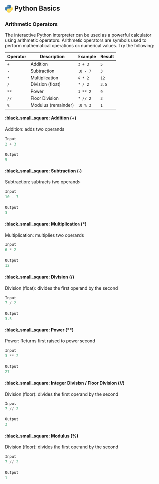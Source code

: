 
<html>
<body>
  <h2><sub><img src="https://github.com/RadhikaDeshpande1010/skill-icon/blob/main/general-icon/python-icon.png" height="25" width="25"></sub> Python Basics</h2>
  <h3> Arithmetic Operators </h3>
  <p>The interactive Python interpreter can be used as a powerful calculator using arithmetic operators. Arithmetic operators are symbols used to perform mathematical operations on numerical values. Try the following: </p>

  | Operator | Description           | Example   | Result |
  |----------|-----------------------|-----------|--------|
  | `+`      | Addition              | `2 + 3`   | `5`    |
  | `-`      | Subtraction           | `10 - 7`  | `3`    |
  | `*`      | Multiplication        | `6 * 2`   | `12`   |
  | `/`      | Division (float)      | `7 / 2`   | `3.5`  |
  | `**`     | Power                 | `3 ** 2`  | `9`    |
  | `//`     | Floor Division        | `7 // 2`  | `3`    |
  | `%`      | Modulus (remainder)   | `10 % 3`  | `1`    |
  
  <h4>:black_small_square: Addition (+)</h4>
  <p>Addition: adds two operands</p>
  
  ```python
  Input
  2 + 3
  
  Output
  5
  ```
  <h4>:black_small_square: Subtraction (-)</h4>
  <p>Subtraction: subtracts two operands</p>
  
  ```python
  Input
  10 - 7
  
  Output
  3
  ```
  <h4>:black_small_square: Multiplication (*)</h4>
  <p>Multiplication: multiplies two operands</p>
  
  ```python
  Input
  6 * 2
  
  Output
  12
  ```
  <h4>:black_small_square: Division (/)</h4>
  <p>Division (float): divides the first operand by the second</p>
  
  ```python
  Input
  7 / 2
  
  Output
  3.5
  ```
  <h4>:black_small_square: Power (**)</h4>
  <p>Power: Returns first raised to power second</p>
  
  ```python
  Input
  3 ** 2
  
  Output
  27
  ```
  <h4>:black_small_square: Integer Division / Floor Division (//)</h4>
  <p>Division (floor): divides the first operand by the second	</p>
  
  ```python
  Input
  7 // 2
  
  Output
  3
  ```
  <h4>:black_small_square: Modulus (%)</h4>
  <p>Division (floor): divides the first operand by the second	</p>
  
  ```python
  Input
  7 // 2
  
  Output
  1
  ```
</body>
</html>
